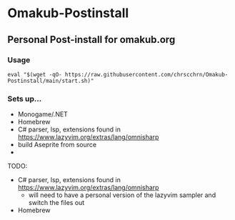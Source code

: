 # Omakub-Postinstall

## Personal Post-install for omakub.org

### Usage
`eval "$(wget -qO- https://raw.githubusercontent.com/chrscchrn/Omakub-Postinstall/main/start.sh)"`

### Sets up...
- Monogame/.NET
- Homebrew
- C# parser, lsp, extensions found in https://www.lazyvim.org/extras/lang/omnisharp
- build Aseprite from source
- 

TODO:
- C# parser, lsp, extensions found in https://www.lazyvim.org/extras/lang/omnisharp
    - will need to have a personal version of the lazyvim sampler and switch the files out
- Homebrew




